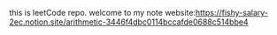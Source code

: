 this is leetCode repo.
welcome to my note website:https://fishy-salary-2ec.notion.site/arithmetic-3446f4dbc0114bccafde0688c514bbe4
